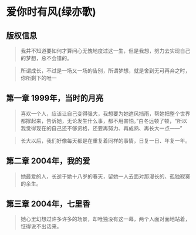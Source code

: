 # 爱你时有风(绿亦歌)


## 版权信息

> 我并不知道要如何才算问心无愧地度过这一生，但是我想，努力去实现自己的梦想，总不会错的。

> 所谓成长，不过是一场又一场的告别，所谓梦想，就是舍到无可再弃之时，你所剩下的唯一

## 第一章 1999年，当时的月亮

> 喜欢一个人，应该让自己变得强大，我想要为她遮风挡雨，帮她把整个世界都撑起来，告诉她，无论发生什么事，都不用害怕。”白冬远顿了顿，“所以我觉得现在的自己还不够资格，还要再努力、再成熟、再长大一点——”

> 长大以后，我们好像每天都是在重复着同样的事情，日复一日、年复一年。

## 第二章 2004年，我的爱

> 她最爱的人，长逝于她十八岁的春天，留她一人去面对那漫长的、孤独寂寞的余生。

## 第三章 2004年，七里香

> 她心里幻想过许多许多的场景，却唯独没有这一幕，两个人面对面地站着，怔得说不出话来。